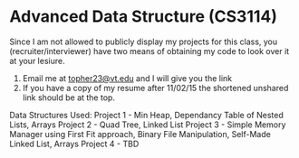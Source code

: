 # Advanced Data Structure (CS3114)


Since I am not allowed to publicly display my projects for this class, you (recruiter/interviewer) have two means of obtaining my code to look over it at your lesiure. 

1. Email me at topher23@vt.edu and I will give you the link
2. If you have a copy of my resume after 11/02/15 the shortened unshared link should be at the top. 


Data Structures Used: 
Project 1 - Min Heap, Dependancy Table of Nested Lists, Arrays
Project 2 - Quad Tree, Linked List
Project 3 - Simple Memory Manager using First Fit approach, Binary File Manipulation, Self-Made Linked List, Arrays
Project 4 - TBD
